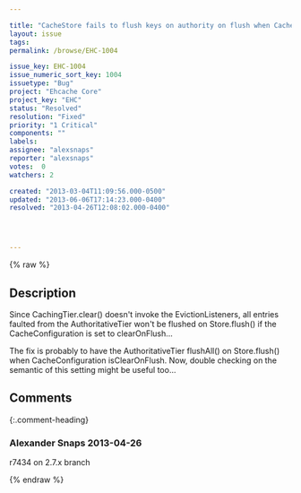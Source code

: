 ```yaml
---

title: "CacheStore fails to flush keys on authority on flush when CacheConfiguration isClearOnFlush"
layout: issue
tags: 
permalink: /browse/EHC-1004

issue_key: EHC-1004
issue_numeric_sort_key: 1004
issuetype: "Bug"
project: "Ehcache Core"
project_key: "EHC"
status: "Resolved"
resolution: "Fixed"
priority: "1 Critical"
components: ""
labels: 
assignee: "alexsnaps"
reporter: "alexsnaps"
votes:  0
watchers: 2

created: "2013-03-04T11:09:56.000-0500"
updated: "2013-06-06T17:14:23.000-0400"
resolved: "2013-04-26T12:08:02.000-0400"




---
```


{% raw %}

## Description

<div markdown="1" class="description">

Since CachingTier.clear() doesn't invoke the EvictionListeners, all entries faulted from the AuthoritativeTier won't be flushed on Store.flush() if the CacheConfiguration is set to clearOnFlush... 

The fix is probably to have the AuthoritativeTier flushAll() on Store.flush() when CacheConfiguration isClearOnFlush. Now, double checking on the semantic of this setting might be useful too... 

</div>

## Comments


{:.comment-heading}
### **Alexander Snaps** <span class="date">2013-04-26</span>

<div markdown="1" class="comment">

r7434 on 2.7.x branch

</div>



{% endraw %}
